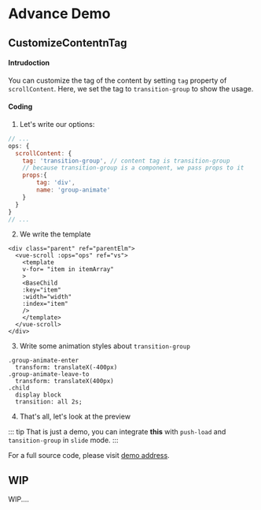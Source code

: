 # Advance Demo

## CustomizeContentnTag

#### Intrudoction

You can customize the tag of the content by setting  `tag` property of `scrollContent`. Here, we set the tag to `transition-group` to show the usage.

#### Coding

1. Let's write our options:

```javascript
// ...
ops: {
  scrollContent: {
    tag: 'transition-group', // content tag is transition-group
    // because transition-group is a component, we pass props to it
    props:{
        tag: 'div',
        name: 'group-animate'
    }
  }
}
// ...
```

2. We write the template

```vue
<div class="parent" ref="parentElm">
  <vue-scroll :ops="ops" ref="vs">
    <template
    v-for= "item in itemArray"
    >
    <BaseChild 
    :key="item"
    :width="width"
    :index="item"
    />
    </template>
  </vue-scroll>
</div>
```

3. Write some animation styles about `transition-group`
```stylus
.group-animate-enter 
  transform: translateX(-400px)
.group-animate-leave-to 
  transform: translateX(400px)
.child
  display block
  transition: all 2s;
```

4. That's all, let's look at the preview

<ClientOnly>
<Demo-Advance-CustimizeContentnTag />
</ClientOnly>

::: tip
  That is just a demo, you can integrate **this** with `push-load` and `tansition-group` in `slide` mode.
:::

For a full source code, please visit [demo address](https://github.com/wangyi7099/vuescrolljs/blob/master/docs/.vuepress/components/Demo/Advance/CustimizeContentnTag.vue).

## WIP

WIP....